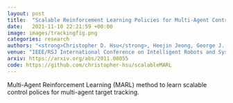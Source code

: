 ```yaml
---
layout: post
title:  "Scalable Reinforcement Learning Policies for Multi-Agent Control"
date:   2021-11-10 22:21:59 +00:00
image: images/trackingfig.png
categories: research
authors: "<strong>Christopher D. Hsu</strong>, Heejin Jeong, George J. Pappas, and Pratik Chaudhari"
venue: "IEEE/RSJ International Conference on Intelligent Robots and Systems (IROS)"
arxiv: https://arxiv.org/abs/2011.08055
code: https://github.com/christopher-hsu/scalableMARL
---
```


Multi-Agent Reinforcement Learning (MARL) method to learn scalable control polices for multi-agent target tracking.